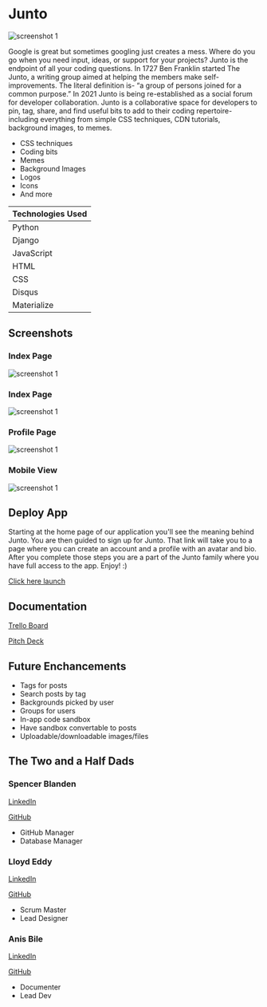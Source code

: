 # **Junto** 

![screenshot 1](main_app/static/assets/ScreenShot1.png)


Google is great but sometimes googling just creates a mess. Where do you go when you need input, ideas, or support for your projects? Junto is the endpoint of all your coding questions. In 1727 Ben Franklin started The Junto, a writing group aimed at helping the members make self-improvements. The literal definition is- “a group of persons joined for a common purpose.” In 2021 Junto is being re-established as a social forum for developer collaboration. Junto is a collaborative space for developers to pin, tag, share, and find useful bits to add to their coding repertoire- including everything from simple CSS techniques, CDN tutorials, background images, to memes.

- CSS techniques
- Coding bits
- Memes
- Background Images
- Logos
- Icons
- And more


| Technologies Used |
|-------------------|
| Python            |
| Django            |
| JavaScript        |
| HTML              |
| CSS               |
| Disqus            |
| Materialize       |

## **Screenshots**

### Index Page
![screenshot 1](main_app/static/assets/ScreenShot2.png)

### Index Page
![screenshot 1](main_app/static/assets/ScreenShot3.png)

### Profile Page
![screenshot 1](main_app/static/assets/ScreenShot4.png)

### Mobile View
![screenshot 1](main_app/static/assets/ScreenShot5.png)


## **Deploy App**
Starting at the home page of our application you'll see the meaning behind Junto. You are then guided to sign up for Junto. That link will take you to a page where you can create an account and a profile with an avatar and bio. After you complete those steps you are a part of the Junto family where you have full access to the app. Enjoy! :)


[Click here launch](https://thejunto.herokuapp.com/)

## **Documentation**

[Trello Board](https://trello.com/b/rDvxAOUJ/junto/)

[Pitch Deck](https://docs.google.com/presentation/d/1Aawdz9yb2g9Fa2skT3bjJ85w1ceGtgJdpRgt9u0GG-0/edit#slide=id.p/)

## **Future Enchancements**
- Tags for posts 
- Search posts by tag
- Backgrounds picked by user
- Groups for users
- In-app code sandbox
- Have sandbox convertable to posts
- Uploadable/downloadable images/files


## **The Two and a Half Dads**

### Spencer Blanden

[LinkedIn](https://www.linkedin.com/in/spencer-blanden/)

[GitHub](https://github.com/spencerblanden)
- GitHub Manager
- Database Manager


### Lloyd Eddy
[LinkedIn](https://www.linkedin.com/in/lloyd-eddy-6136705/)

[GitHub](https://github.com/lloddy)
- Scrum Master
- Lead Designer


### Anis Bile
[LinkedIn](https://www.linkedin.com/in/anis-bile-baaa49216/)

[GitHub](https://github.com/Anisbile)
- Documenter
- Lead Dev


